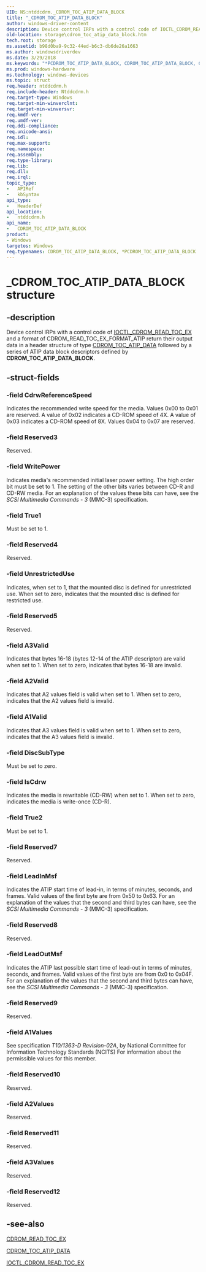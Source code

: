 ```yaml
---
UID: NS:ntddcdrm._CDROM_TOC_ATIP_DATA_BLOCK
title: "_CDROM_TOC_ATIP_DATA_BLOCK"
author: windows-driver-content
description: Device control IRPs with a control code of IOCTL_CDROM_READ_TOC_EX and a format of CDROM_READ_TOC_EX_FORMAT_ATIP return their output data in a header structure of type CDROM_TOC_ATIP_DATA followed by a series of ATIP data block descriptors defined by CDROM_TOC_ATIP_DATA_BLOCK.
old-location: storage\cdrom_toc_atip_data_block.htm
tech.root: storage
ms.assetid: b98d0ba9-9c32-44ed-b6c3-db6de26a1663
ms.author: windowsdriverdev
ms.date: 3/29/2018
ms.keywords: "*PCDROM_TOC_ATIP_DATA_BLOCK, CDROM_TOC_ATIP_DATA_BLOCK, CDROM_TOC_ATIP_DATA_BLOCK structure [Storage Devices], PCDROM_TOC_ATIP_DATA_BLOCK, PCDROM_TOC_ATIP_DATA_BLOCK structure pointer [Storage Devices], _CDROM_TOC_ATIP_DATA_BLOCK, ntddcdrm/CDROM_TOC_ATIP_DATA_BLOCK, ntddcdrm/PCDROM_TOC_ATIP_DATA_BLOCK, storage.cdrom_toc_atip_data_block, structs-CD-ROM_8c2f3446-c864-450a-a873-9e1d29b1e052.xml"
ms.prod: windows-hardware
ms.technology: windows-devices
ms.topic: struct
req.header: ntddcdrm.h
req.include-header: Ntddcdrm.h
req.target-type: Windows
req.target-min-winverclnt: 
req.target-min-winversvr: 
req.kmdf-ver: 
req.umdf-ver: 
req.ddi-compliance: 
req.unicode-ansi: 
req.idl: 
req.max-support: 
req.namespace: 
req.assembly: 
req.type-library: 
req.lib: 
req.dll: 
req.irql: 
topic_type:
-	APIRef
-	kbSyntax
api_type:
-	HeaderDef
api_location:
-	ntddcdrm.h
api_name:
-	CDROM_TOC_ATIP_DATA_BLOCK
product:
- Windows
targetos: Windows
req.typenames: CDROM_TOC_ATIP_DATA_BLOCK, *PCDROM_TOC_ATIP_DATA_BLOCK
---
```


# _CDROM_TOC_ATIP_DATA_BLOCK structure


## -description


Device control IRPs with a control code of <a href="https://msdn.microsoft.com/library/windows/hardware/ff559367">IOCTL_CDROM_READ_TOC_EX</a> and a format of CDROM_READ_TOC_EX_FORMAT_ATIP return their output data in a header structure of type <a href="https://msdn.microsoft.com/library/windows/hardware/ff551375">CDROM_TOC_ATIP_DATA</a> followed by a series of ATIP data block descriptors defined by <b>CDROM_TOC_ATIP_DATA_BLOCK</b>.


## -struct-fields




### -field CdrwReferenceSpeed

Indicates the recommended write speed for the media. Values 0x00 to 0x01 are reserved. A value of 0x02 indicates a CD-ROM speed of 4X. A value of 0x03 indicates a CD-ROM speed of 8X. Values 0x04 to 0x07 are reserved. 


### -field Reserved3

Reserved. 


### -field WritePower

Indicates media's recommended initial laser power setting. The high order bit must be set to 1. The setting of the other bits varies between CD-R and CD-RW media. For an explanation of the values these bits can have, see the <i>SCSI Multimedia Commands - 3</i> (MMC-3) specification. 


### -field True1

Must be set to 1. 


### -field Reserved4

Reserved. 


### -field UnrestrictedUse

Indicates, when set to 1, that the mounted disc is defined for unrestricted use. When set to zero, indicates that the mounted disc is defined for restricted use. 


### -field Reserved5

Reserved. 


### -field A3Valid

Indicates that bytes 16-18 (bytes 12-14 of the ATIP descriptor) are valid when set to 1. When set to zero, indicates that bytes 16-18 are invalid. 


### -field A2Valid

Indicates that A2 values field is valid when set to 1. When set to zero, indicates that the A2 values field is invalid. 


### -field A1Valid

Indicates that A3 values field is valid when set to 1. When set to zero, indicates that the A3 values field is invalid. 


### -field DiscSubType

Must be set to zero. 


### -field IsCdrw

Indicates the media is rewritable (CD-RW) when set to 1. When set to zero, indicates the media is write-once (CD-R). 


### -field True2

Must be set to 1. 


### -field Reserved7

Reserved. 


### -field LeadInMsf

Indicates the ATIP start time of lead-in, in terms of minutes, seconds, and frames. Valid values of the first byte are from 0x50 to 0x63. For an explanation of the values that the second and third bytes can have, see the <i>SCSI Multimedia Commands - 3</i> (MMC-3) specification. 


### -field Reserved8

Reserved. 


### -field LeadOutMsf

Indicates the ATIP last possible start time of lead-out in terms of minutes, seconds, and frames. Valid values of the first byte are from 0x0 to 0x04F. For an explanation of the values that the second and third bytes can have, see the <i>SCSI Multimedia Commands - 3</i> (MMC-3) specification. 


### -field Reserved9

Reserved. 


### -field A1Values

See specification <i>T10/1363-D Revision-02A</i>, by National Committee for Information Technology Standards (NCITS) For information about the permissible values for this member. 


### -field Reserved10

Reserved. 


### -field A2Values

Reserved. 


### -field Reserved11

Reserved. 


### -field A3Values

Reserved. 


### -field Reserved12

Reserved. 


## -see-also




<a href="https://msdn.microsoft.com/library/windows/hardware/ff551366">CDROM_READ_TOC_EX</a>



<a href="https://msdn.microsoft.com/library/windows/hardware/ff551375">CDROM_TOC_ATIP_DATA</a>



<a href="https://msdn.microsoft.com/library/windows/hardware/ff559367">IOCTL_CDROM_READ_TOC_EX</a>
 

 

